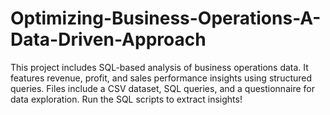 # Optimizing-Business-Operations-A-Data-Driven-Approach
This project includes SQL-based analysis of business operations data. It features revenue, profit, and sales performance insights using structured queries. Files include a CSV dataset, SQL queries, and a questionnaire for data exploration. Run the SQL scripts to extract insights! 
